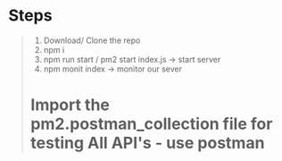 # Steps 
>1.  Download/ Clone the repo
>2.  npm i
>3.  npm run start / pm2 start index.js -> start server 
>4.  npm monit index -> monitor our sever
>#   Import the pm2.postman_collection file for testing All API's  -  use postman